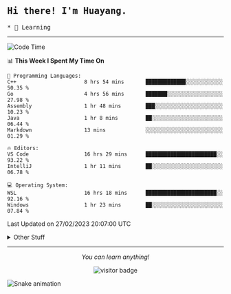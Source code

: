 <h2>
    <samp>Hi there! I'm Huayang.</samp>
</h2>
<p>
    <samp>
        * 🧐 Learning
    </samp>
</p>



<hr>


<!--START_SECTION:waka-->
![Code Time](http://img.shields.io/badge/Code%20Time-462%20hrs%2019%20mins-blue)

📊 **This Week I Spent My Time On** 

```text
💬 Programming Languages: 
C++                      8 hrs 54 mins       █████████████░░░░░░░░░░░░   50.35 % 
Go                       4 hrs 56 mins       ███████░░░░░░░░░░░░░░░░░░   27.98 % 
Assembly                 1 hr 48 mins        ███░░░░░░░░░░░░░░░░░░░░░░   10.23 % 
Java                     1 hr 8 mins         ██░░░░░░░░░░░░░░░░░░░░░░░   06.44 % 
Markdown                 13 mins             ░░░░░░░░░░░░░░░░░░░░░░░░░   01.29 % 

🔥 Editors: 
VS Code                  16 hrs 29 mins      ███████████████████████░░   93.22 % 
IntelliJ                 1 hr 11 mins        ██░░░░░░░░░░░░░░░░░░░░░░░   06.78 % 

💻 Operating System: 
WSL                      16 hrs 18 mins      ███████████████████████░░   92.16 % 
Windows                  1 hr 23 mins        ██░░░░░░░░░░░░░░░░░░░░░░░   07.84 % 
```


 Last Updated on 27/02/2023 20:07:00 UTC
<!--END_SECTION:waka-->


<details>
  <summary>Other Stuff</summary>
  <br />
<!--   
  <p align="left">
    <img height="180em" src="https://github-readme-streak-stats.herokuapp.com/?user=GuillaumeFalourd" />
    
  </p> -->

  * 🏆 Some GitHub statistical reports:
  
  <img width="100%" src="https://github-profile-trophy.vercel.app/?username=xmchxup&column=7">
  <p align="left">  
    <img height="180em" src="https://github-readme-stats.vercel.app/api?username=xmchxup&hide_border=true&show_icons=true&include_all_commits=true&bg_color=0,EC6C6C,FFD479,FFFC79,73FA79&theme=graywhite&locale=en" />
    <img height="180em" src="https://github-readme-stats.vercel.app/api/top-langs/?username=xmchxup&hide=css,scss,html&langs_count=8&hide_border=true&layout=compact&bg_color=0,73FA79,73FDFF,D783FF&theme=graywhite&locale=en" />
  </p>
  
  <img width="100%" src="https://github-profile-summary-cards.vercel.app/api/cards/profile-details?username=xmchxup&theme=github" />
 
</a>
</details>
<hr>
<p align="center">
    <i>You can learn anything!</i>
    <p align="center">
        <img src="https://visitor-badge.laobi.icu/badge?page_id=xmchxup" alt="visitor badge"/>       
    </p>
</p>

![Snake animation](https://github.com/XmchxUp/XmchxUp/blob/output/github-contribution-grid-snake.gif)


